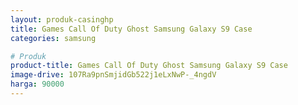 ```yaml
---
layout: produk-casinghp
title: Games Call Of Duty Ghost Samsung Galaxy S9 Case
categories: samsung

# Produk
product-title: Games Call Of Duty Ghost Samsung Galaxy S9 Case
image-drive: 107Ra9pnSmjidGb522j1eLxNwP-_4ngdV
harga: 90000
---
```


